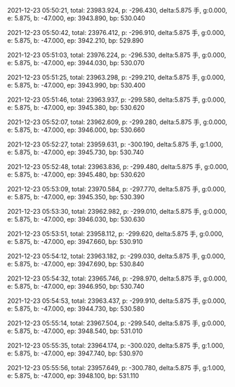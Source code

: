 2021-12-23 05:50:21, total: 23983.924, p: -296.430, delta:5.875 手, g:0.000, e: 5.875, b: -47.000, ep: 3943.890, bp: 530.040

2021-12-23 05:50:42, total: 23976.412, p: -296.910, delta:5.875 手, g:0.000, e: 5.875, b: -47.000, ep: 3942.210, bp: 529.890

2021-12-23 05:51:03, total: 23976.224, p: -296.530, delta:5.875 手, g:0.000, e: 5.875, b: -47.000, ep: 3944.030, bp: 530.070

2021-12-23 05:51:25, total: 23963.298, p: -299.210, delta:5.875 手, g:0.000, e: 5.875, b: -47.000, ep: 3943.990, bp: 530.400

2021-12-23 05:51:46, total: 23963.937, p: -299.580, delta:5.875 手, g:0.000, e: 5.875, b: -47.000, ep: 3945.380, bp: 530.620

2021-12-23 05:52:07, total: 23962.609, p: -299.280, delta:5.875 手, g:0.000, e: 5.875, b: -47.000, ep: 3946.000, bp: 530.660

2021-12-23 05:52:27, total: 23959.631, p: -300.190, delta:5.875 手, g:1.000, e: 5.875, b: -47.000, ep: 3945.730, bp: 530.740

2021-12-23 05:52:48, total: 23963.836, p: -299.480, delta:5.875 手, g:0.000, e: 5.875, b: -47.000, ep: 3945.480, bp: 530.620

2021-12-23 05:53:09, total: 23970.584, p: -297.770, delta:5.875 手, g:0.000, e: 5.875, b: -47.000, ep: 3945.350, bp: 530.390

2021-12-23 05:53:30, total: 23962.982, p: -299.010, delta:5.875 手, g:0.000, e: 5.875, b: -47.000, ep: 3946.030, bp: 530.630

2021-12-23 05:53:51, total: 23958.112, p: -299.620, delta:5.875 手, g:0.000, e: 5.875, b: -47.000, ep: 3947.660, bp: 530.910

2021-12-23 05:54:12, total: 23963.182, p: -299.030, delta:5.875 手, g:0.000, e: 5.875, b: -47.000, ep: 3947.690, bp: 530.840

2021-12-23 05:54:32, total: 23965.746, p: -298.970, delta:5.875 手, g:0.000, e: 5.875, b: -47.000, ep: 3946.950, bp: 530.740

2021-12-23 05:54:53, total: 23963.437, p: -299.910, delta:5.875 手, g:0.000, e: 5.875, b: -47.000, ep: 3944.730, bp: 530.580

2021-12-23 05:55:14, total: 23967.504, p: -299.540, delta:5.875 手, g:0.000, e: 5.875, b: -47.000, ep: 3948.540, bp: 531.010

2021-12-23 05:55:35, total: 23964.174, p: -300.020, delta:5.875 手, g:1.000, e: 5.875, b: -47.000, ep: 3947.740, bp: 530.970

2021-12-23 05:55:56, total: 23957.649, p: -300.780, delta:5.875 手, g:1.000, e: 5.875, b: -47.000, ep: 3948.100, bp: 531.110
